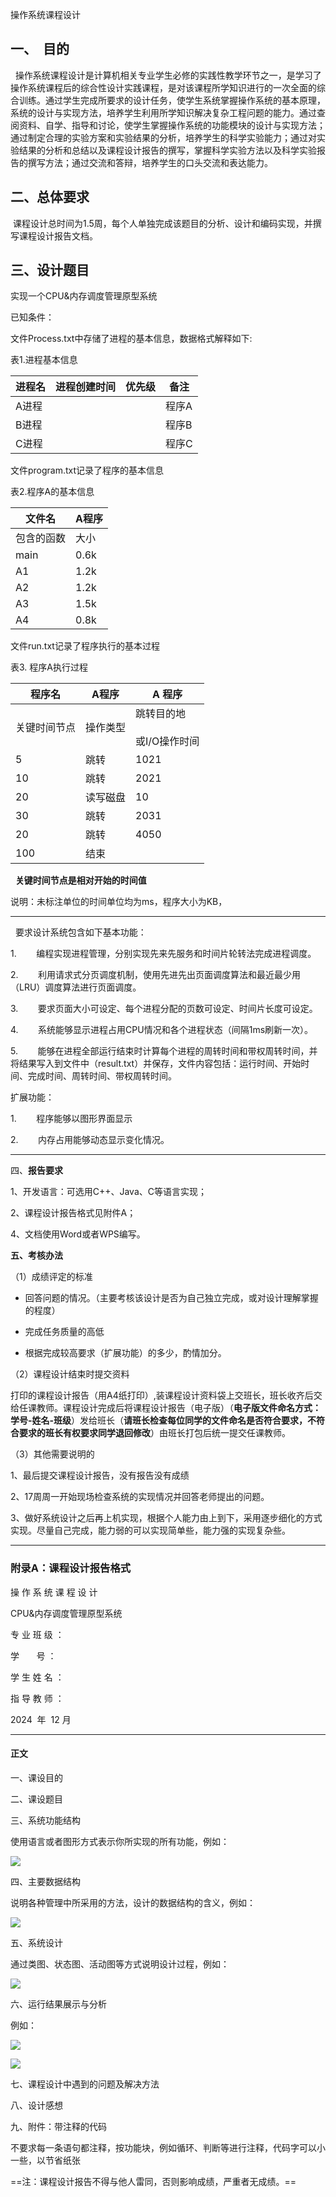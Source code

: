 操作系统课程设计

## 一、  目的

  操作系统课程设计是计算机相关专业学生必修的实践性教学环节之一，是学习了操作系统课程后的综合性设计实践课程，是对该课程所学知识进行的一次全面的综合训练。通过学生完成所要求的设计任务，使学生系统掌握操作系统的基本原理，系统的设计与实现方法，培养学生利用所学知识解决复杂工程问题的能力。通过查阅资料、自学、指导和讨论，使学生掌握操作系统的功能模块的设计与实现方法；通过制定合理的实验方案和实验结果的分析，培养学生的科学实验能力；通过对实验结果的分析和总结以及课程设计报告的撰写，掌握科学实验方法以及科学实验报告的撰写方法；通过交流和答辩，培养学生的口头交流和表达能力。

## 二、总体要求

 课程设计总时间为1.5周，每个人单独完成该题目的分析、设计和编码实现，并撰写课程设计报告文档。 

## 三、设计题目

实现一个CPU&内存调度管理原型系统

已知条件：

文件Process.txt中存储了进程的基本信息，数据格式解释如下:

表1.进程基本信息

| 进程名 | 进程创建时间 | 优先级 | 备注  |
| --- | ------ | --- | --- |
| A进程 |        |     | 程序A |
| B进程 |        |     | 程序B |
| C进程 |        |     | 程序C |

文件program.txt记录了程序的基本信息

表2.程序A的基本信息

| 文件名   | A程序  |
| ----- | ---- |
| 包含的函数 | 大小   |
| main  | 0.6k |
| A1    | 1.2k |
| A2    | 1.2k |
| A3    | 1.5k |
| A4    | 0.8k |

文件run.txt记录了程序执行的基本过程

表3. 程序A执行过程

| 程序名    | A程序  | A 程序                  |
| ------ | ---- | --------------------- |
| 关键时间节点 | 操作类型 | 跳转目的地<br><br>或I/O操作时间 |
| 5      | 跳转   | 1021                  |
| 10     | 跳转   | 2021                  |
| 20     | 读写磁盘 | 10                    |
| 30     | 跳转   | 2031                  |
| 20     | 跳转   | 4050                  |
| 100    | 结束   |                       |

  **关键时间节点是相对开始的时间值**

说明：未标注单位的时间单位均为ms，程序大小为KB，

---

  要求设计系统包含如下基本功能：

1.        编程实现进程管理，分别实现先来先服务和时间片轮转法完成进程调度。

2.        利用请求式分页调度机制，使用先进先出页面调度算法和最近最少用（LRU）调度算法进行页面调度。

3.        要求页面大小可设定、每个进程分配的页数可设定、时间片长度可设定。

4.        系统能够显示进程占用CPU情况和各个进程状态（间隔1ms刷新一次）。

5.        能够在进程全部运行结束时计算每个进程的周转时间和带权周转时间，并将结果写入到文件中（result.txt）并保存，文件内容包括：运行时间、开始时间、完成时间、周转时间、带权周转时间。

扩展功能：

1.        程序能够以图形界面显示

2.        内存占用能够动态显示变化情况。

---

四、**报告要求**

1、开发语言：可选用C++、Java、C等语言实现；

2、课程设计报告格式见附件A；

4、文档使用Word或者WPS编写。

**五、考核办法**

（1）成绩评定的标准

- 回答问题的情况。（主要考核该设计是否为自己独立完成，或对设计理解掌握的程度）

- 完成任务质量的高低
 
 - 根据完成较高要求（扩展功能）的多少，酌情加分。

（2）课程设计结束时提交资料

打印的课程设计报告（用A4纸打印）,装课程设计资料袋上交班长，班长收齐后交给任课教师。课程设计完成后将课程设计报告（电子版）（**电子版文件命名方式：学号-姓名-班级**）发给班长（**请班长检查每位同学的文件命名是否符合要求，不符合要求的班长有权要求同学退回修改**）由班长打包后统一提交任课教师。

（3）其他需要说明的

1、最后提交课程设计报告，没有报告没有成绩

2、17周周一开始现场检查系统的实现情况并回答老师提出的问题。

3、做好系统设计之后再上机实现，根据个人能力由上到下，采用逐步细化的方式实现。尽量自己完成，能力弱的可以实现简单些，能力强的实现复杂些。

---

### **附录A：课程设计报告格式**

操 作 系 统 课 程 设 计

CPU&内存调度管理原型系统

专 业 班 级 ：                       

学       号 ：                      

学 生 姓 名 ：                       

指 导 教 师 ：                        

2024  年  12 月    

---
#### 正文

一、课设目的

二、课设题目

三、系统功能结构

使用语言或者图形方式表示你所实现的所有功能，例如：

![](assets/Pasted%20image%2020241218112800.png)

四、主要数据结构

说明各种管理中所采用的方法，设计的数据结构的含义，例如：

![](assets/Pasted%20image%2020241218112818.png)

五、系统设计

通过类图、状态图、活动图等方式说明设计过程，例如：

![](assets/Pasted%20image%2020241218112834.png)

六、运行结果展示与分析

例如：

![](assets/Pasted%20image%2020241218112902.png)

![](assets/Pasted%20image%2020241218112931.png)

七、课程设计中遇到的问题及解决方法

八、设计感想

九、附件：带注释的代码

不要求每一条语句都注释，按功能块，例如循环、判断等进行注释，代码字可以小一些，以节省纸张

==注：课程设计报告不得与他人雷同，否则影响成绩，严重者无成绩。==